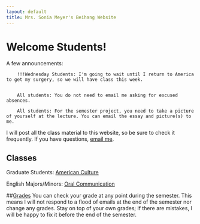 ```yaml
---
layout: default
title: Mrs. Sonia Meyer's Beihang Website
---
```


# Welcome Students!

A few announcements:

		!!!Wednesday Students: I'm going to wait until I return to America to get my surgery, so we will have class this week.

		
		All students: You do not need to email me asking for excused absences.
		
		All students: For the semester project, you need to take a picture of yourself at the lecture. You can email the essay and picture(s) to me.
	


	

I will post all the class material to this website, so be sure to check it frequently. If you have questions, [email me](mailto:sonia@meyercraft.net).

## Classes

Graduate Students: [American Culture](/classes/americanculture.html)

English Majors/Minors: [Oral Communication](/classes/oralenglish.html)

##[Grades](gradesform/form/form.html)
You can check your grade at any point during the semester. This means I will not respond to a flood of emails at the end of the semester nor change any grades. Stay on top of your own grades; if there are mistakes, I will be happy to fix it before the end of the semester.
